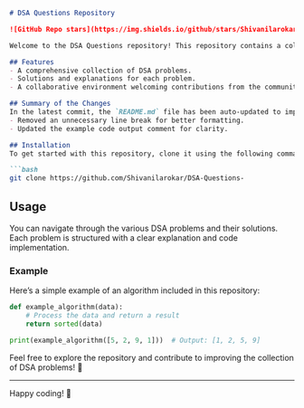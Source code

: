 ```markdown
# DSA Questions Repository

![GitHub Repo stars](https://img.shields.io/github/stars/Shivanilarokar/DSA-Questions-) ![GitHub forks](https://img.shields.io/github/forks/Shivanilarokar/DSA-Questions-) ![GitHub issues](https://img.shields.io/github/issues/Shivanilarokar/DSA-Questions-)

Welcome to the DSA Questions repository! This repository contains a collection of Data Structures and Algorithms (DSA) problems designed to help you enhance your coding skills.

## Features
- A comprehensive collection of DSA problems.
- Solutions and explanations for each problem.
- A collaborative environment welcoming contributions from the community. 🎉

## Summary of the Changes
In the latest commit, the `README.md` file has been auto-updated to improve clarity and aesthetics. The following changes were made:
- Removed an unnecessary line break for better formatting.
- Updated the example code output comment for clarity.

## Installation
To get started with this repository, clone it using the following command:

```bash
git clone https://github.com/Shivanilarokar/DSA-Questions-
```

## Usage
You can navigate through the various DSA problems and their solutions. Each problem is structured with a clear explanation and code implementation.

### Example
Here’s a simple example of an algorithm included in this repository:

```python
def example_algorithm(data):
    # Process the data and return a result
    return sorted(data)

print(example_algorithm([5, 2, 9, 1]))  # Output: [1, 2, 5, 9]
```

Feel free to explore the repository and contribute to improving the collection of DSA problems! 🌟

---

Happy coding! 🚀
```